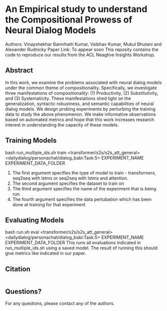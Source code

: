 # An Empirical study to understand the Compositional Prowess of Neural Dialog Models
Authors: Vinayshekhar Bannihatti Kumar, Vaibhav Kumar, Mukul Bhutani and Alexander Rudnicky
Paper Link: To appear soon
This reposity contains the code to reproduce our results from the ACL Neagtive Insights Workshop.

## Abstract
In this work, we examine the problems associated with neural dialog models under the common theme of compositionality. Specifically, we investigate three manifestations of compositionality: (1) Productivity, (2) Substitutivity, and (3) Systematicity. These manifestations shed light on the generalization, syntactic robustness, and semantic capabilities of neural dialog models. We design probing experiments by perturbing the training data to study the above phenomenon. We make informative observations based on automated metrics and hope that this work increases research interest in understanding the capacity of these models.

## Training Models
bash run_multiple_ids.sh train <transformer/s2s/s2s_att_general> <dailydialog/personachat/dialog_babi:Task:5> EXPERIMENT_NAME EXPERIMENT_DATA_FOLDER
1. The first argument specifies the type of model to train - transformers, seq2seq with lstms or seq2seq with lstms and attention.
2. The second argument specifies the dataset to train on
3. The third argument specifies the name of the experiment that is being run.
4. The fourth argument specifies the data pertubation which has been done at training for that experiment

## Evaluating Models
bash run.sh eval <transformer/s2s/s2s_att_general> <dailydialog/personachat/dialog_babi:Task:5> EXPERIMENT_NAME EXPERIMENT_DATA_FOLDER
This runs all evaluations indicated in run_multiple_ids.sh using a saved model. The result of running this should give metrics like indicated in our paper.

## Citation
```
```

## Questions?
For any questions, please contact any of the authors.